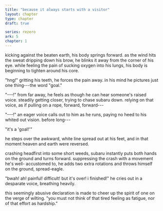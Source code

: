 ```yaml
---
title: "because it always starts with a visitor"
layout: chapter
type: chapter
draft: true

series: rezero
ark: 5
chapter: 1
---
```


kicking against the beaten earth, his body springs forward. as the wind hits the
sweat dripping down his brow, he blinks it away from the corner of his eye.
while feeling the pain of sucking oxygen into his lungs, his body is beginning
to tighten around his core.

"hng!" gritting his teeth, he forces the pain away. in his mind he pictures just
one thing---the word "goal."

"---!" from far away, he feels as though he can hear someone's raised voice.
steadily getting closer, trying to chase subaru down. relying on that voice,
as if pulling on a rope, forward, forward---

"---!" an eager voice calls out to him as he runs, paying no heed to his whited
out vision. before long---

"it's a 'goal!'"

he steps over the awkward, white line spread out at his feet, and in that moment
heaven and earth were reversed.

crashing headfirst into some short weeds, subaru instantly puts both hands on
the ground and turns forward. suppressing the crash with a movement he's well-
accustomed to, he adds two extra rotations and throws himself on the ground,
spread-eagle.

"bwah! ah! painful! difficult! but it's over! i finished!" he cries out in a
desparate voice, breathing heavily.

this seemingly abusive declaration is made to cheer up the spirit of one on the
verge of wilting. "you must not think of that tired feeling as fatigue, nor of
that effort as hardship."
